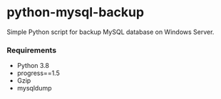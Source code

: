 # python-mysql-backup
Simple Python script for backup MySQL database  on Windows Server.

### Requirements
- Python 3.8
- progress==1.5
- Gzip
- mysqldump
